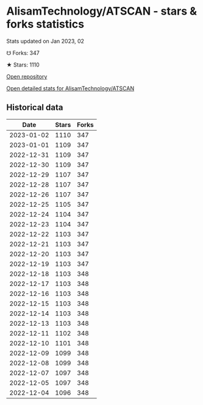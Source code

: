 # AlisamTechnology/ATSCAN - stars & forks statistics

Stats updated on Jan 2023, 02

☋ Forks: 347

★ Stars: 1110

[Open repository](https://github.com/AlisamTechnology/ATSCAN)

[Open detailed stats for AlisamTechnology/ATSCAN](https://reviewgithub.com/rep/AlisamTechnology/ATSCAN)

## Historical data
| Date | Stars | Forks |
|------|-------|-------|
| 2023-01-02 | 1110 | 347 | 
| 2023-01-01 | 1109 | 347 | 
| 2022-12-31 | 1109 | 347 | 
| 2022-12-30 | 1109 | 347 | 
| 2022-12-29 | 1107 | 347 | 
| 2022-12-28 | 1107 | 347 | 
| 2022-12-26 | 1107 | 347 | 
| 2022-12-25 | 1105 | 347 | 
| 2022-12-24 | 1104 | 347 | 
| 2022-12-23 | 1104 | 347 | 
| 2022-12-22 | 1103 | 347 | 
| 2022-12-21 | 1103 | 347 | 
| 2022-12-20 | 1103 | 347 | 
| 2022-12-19 | 1103 | 347 | 
| 2022-12-18 | 1103 | 348 | 
| 2022-12-17 | 1103 | 348 | 
| 2022-12-16 | 1103 | 348 | 
| 2022-12-15 | 1103 | 348 | 
| 2022-12-14 | 1103 | 348 | 
| 2022-12-13 | 1103 | 348 | 
| 2022-12-11 | 1102 | 348 | 
| 2022-12-10 | 1101 | 348 | 
| 2022-12-09 | 1099 | 348 | 
| 2022-12-08 | 1099 | 348 | 
| 2022-12-07 | 1097 | 348 | 
| 2022-12-05 | 1097 | 348 | 
| 2022-12-04 | 1096 | 348 | 

